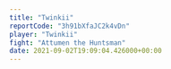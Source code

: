 ```yaml
---
title: "Twinkii"
reportCode: "3h91bXfaJC2k4vDn"
player: "Twinkii"
fight: "Attumen the Huntsman"
date: 2021-09-02T19:09:04.426000+00:00
---
```

